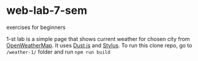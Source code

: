 # web-lab-7-sem
exercises for beginners

1-st lab is a simple page that shows current weather for chosen city from [OpenWeatherMap](openweathermap.org). It uses [Dust.js](dustjs.com) and [Stylus](https://www.npmjs.com/package/stylus). To run this clone repo, go to `/weather-1/` folder and run `npm run build`

